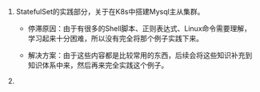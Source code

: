 1. StatefulSet的实践部分，关于在K8s中搭建Mysql主从集群。

   * 停滞原因：由于有很多的Shell脚本、正则表达式、Linux命令需要理解，学习起来十分困难，所以没有完全将那个例子实践下来。

   * 解决方案：由于这些内容都是比较常用的东西，后续会将这些知识补充到知识体系中来，然后再来完全实践这个例子。

2. 